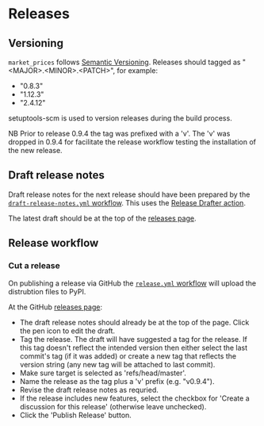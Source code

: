 # Releases

## Versioning
`market_prices` follows [Semantic Versioning](https://semver.org/). Releases should tagged as "\<MAJOR>.\<MINOR>.\<PATCH>", for example:
* "0.8.3"
* "1.12.3"
* "2.4.12"

setuptools-scm is used to version releases during the build process.

NB Prior to release 0.9.4 the tag was prefixed with a 'v'. The 'v' was dropped in 0.9.4 for facilitate the release workflow testing the installation of the new release.

## Draft release notes
Draft release notes for the next release should have been prepared by the [`draft-release-notes.yml` workflow](https://github.com/maread99/market_prices/blob/master/.github/workflows/draft-release-notes.yml). This uses the [Release Drafter action](https://github.com/marketplace/actions/release-drafter).

The latest draft should be at the top of the [releases page](https://github.com/maread99/market_prices/releases).

## Release workflow

### Cut a release
On publishing a release via GitHub the [`release.yml` workflow](https://github.com/maread99/market_prices/blob/master/.github/workflows/release.yml) will upload the distrubtion files to PyPI.

At the GitHub [releases page](https://github.com/maread99/market_prices/releases):
* The draft release notes should already be at the top of the page. Click the pen icon to edit the draft.
* Tag the release. The draft will have suggested a tag for the release. If this tag doesn't reflect the intended version then either select the last commit's tag (if it was added) or create a new tag that reflects the version string (any new tag will be attached to last commit).
* Make sure target is selected as 'refs/head/master'.
* Name the release as the tag plus a 'v' prefix (e.g. "v0.9.4").
* Revise the draft release notes as requried.
* If the release includes new features, select the checkbox for 'Create a discussion for this release' (otherwise leave unchecked).
* Click the 'Publish Release' button.